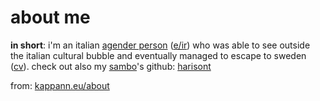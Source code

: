 # about me

**in short**: i'm an italian [agender person](https://en.pronouns.page/@kappanneo) ([e/ir](https://kappanneo.github.io/pronomee)) who was able to see outside the italian cultural bubble and eventually managed to escape to sweden ([cv](https://kappanneo.github.io/cv)). 
check out also my [sambo](https://sverigesradio.se/artikel/what-does-it-mean-to-be-a-sambo-in-sweden)'s github: [harisont](../../../../harisont)

from: [kappann.eu/about](https://kappanneo.github.io/about)

